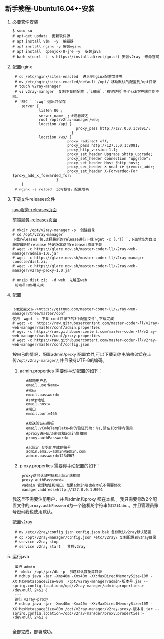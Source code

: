 ## 新手教程-Ubuntu16.04+-安装

  1. 必要软件安装
        ```
        $ sudo su
        # apt-get update  更新软件源
        # apt install vim  -y  编辑器
        # apt install nginx -y 安装nginx
        # apt install  openjdk-8-jre -y  安装java
        # bash <(curl -L -s https://install.direct/go.sh) 安装v2ray -来源官网
        ```
   
  2. 配置nginx
   
     ```
      # cd /etc/nginx/sites-enabled  进入到nginx配置文件夹
      # mv /etc/nginx/sites-enabled/default /opt/ 移动默认的配置到/opt目录
      # touch v2ray-manager
      # vi v2ray-manager  复制下面的配置 ,`i编辑`,`右键粘贴`各个ssh客户端可能不同。
      # `ESC ` `:wq` 退出并保存
         server {
                 listen 80 ;
                 server_name _; #或者域名
                 root /opt/v2ray-manager/web;
                 location /api {
                                  proxy_pass http://127.0.0.1:9091/;
                                }
                 location /ws/ {
                              proxy_redirect off;
                              proxy_pass http://127.0.0.1:8081;
                              proxy_http_version 1.1;
                              proxy_set_header Upgrade $http_upgrade;
                              proxy_set_header Connection "upgrade";
                              proxy_set_header Host $http_host;
                              proxy_set_header X-Real-IP $remote_addr;
                              proxy_set_header X-Forwarded-For $proxy_add_x_forwarded_for;
                         } 
         }
      # nginx -s reload  没有报错，配置成功
     ```
  3. 下载文件releases文件
  
     [java服务-releases页面](https://github.com/master-coder-ll/v2ray-web-manager/releases)
     
     [前端服务-releases页面](https://github.com/master-coder-ll/v2ray-manager-console/releases)
    
     ```
     # mkdir /opt/v2ray-manager -p  创建目录
     # cd /opt/v2ray-manager 
     下载releases 包,选择最新的release进行下载`wget -c [url] `,下面地址为自动获取最新的release,特定版本访问releases页面下载
     # wget -c https://glare.now.sh/master-coder-ll/v2ray-web-manager/admin-1.0.jar
     # wget -c https://glare.now.sh/master-coder-ll/v2ray-manager-console/dist.zip   
     # wget -c https://glare.now.sh/master-coder-ll/v2ray-web-manager/v2ray-proxy-1.0.jar
      
     # unzip dist.zip  -d web  先解压web
      前端项目部署完成
     
     ```
  4. 配置
     
        ```
    
      下载配置文件->https://github.com/master-coder-ll/v2ray-web-manager/tree/master/conf
      使用 `wget -c 下载 conf目录下的3个配置文件`,下载完成 
      # wget -c  https://raw.githubusercontent.com/master-coder-ll/v2ray-web-manager/master/conf/admin.properties
      # wget -c https://raw.githubusercontent.com/master-coder-ll/v2ray-web-manager/master/conf/proxy.properties
      # wget -c https://raw.githubusercontent.com/master-coder-ll/v2ray-web-manager/master/conf/config.json
       ```  
      按自己的情况，配置admin/proxy 配置文件,可以下载到你电脑修改后在上传`/opt/v2ray-manager/`,并且保持UTF-8的编码。
      
      1. admin.properties 需要你手动配置的如下：
        
                #邮箱用户名
                email.userName=
                #密码
                email.password=
                #smtp地址
                email.host=
                #端口
                email.port=465
                
                #发送验证码模板
                email.vCodeTemplate=你的验证码为: %s,请在10分钟内使用.
                #proxy访问认证密码和admin端相同
                proxy.authPassword=
                
                #admin 初始化生成的账号
                admin.email=admin@admin.com
                admin.password=1234567
                
      2. proxy.properties 需要你手动配置的如下：
         
              proxy访问认证密码和admin端相同
              proxy.authPassword=
              #admin 管理地址和端口，如果admin端也在本机不需要修改
              manager.address=http://127.0.0.1:9091
     
     我这里不需要注册用户，并且admin和proxy 都在本机 ，我只需要修改2个配置文件的`proxy.authPassword`为一个随机的字符串如`1234abc` 。并且管理员账号密码我也使用默认。
     
     配置v2ray
    
       ```
        # mv /etc/v2ray/config.json config.json.bak 备份默认v2ray默认配置
        # cp /opt/v2ray-manager/config.json /etc/v2ray/ 复制配置到v2ray目录
        # service v2ray stop
        # service v2ray start   重启v2ray
       ```
     
  5. 运行java
     
     ```
      运行 admin
      #  mkdir /opt/jar/db -p  创建默认数据库目录
      # nohup java -jar -Xms40m -Xmx40m -XX:MaxDirectMemorySize=10M -XX:MaxMetaspaceSize=80m  /opt/v2ray-manager/admin-版本号.jar --spring.config.location=/opt/v2ray-manager/admin.properties > /dev/null 2>&1 &
      --- 
      运行 v2ray-proxy
      # nohup java -jar -Xms40m -Xmx40m -XX:MaxDirectMemorySize=10M -XX:MaxMetaspaceSize=80m /opt/v2ray-manager/v2ray-proxy-版本号.jar --spring.config.location=/opt/v2ray-manager/proxy.properties > /dev/null 2>&1 &
      
     ```
     
     全部完成，部署成功。
             
    
  

      
    
    
